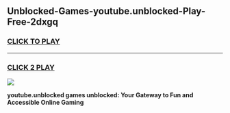 
## Unblocked-Games-youtube.unblocked-Play-Free-2dxgq
<h3>
<a href="https://premium76.site?title=youtube.unblocked&ref=12A">CLICK TO PLAY</a></h3>
<hr>

<h3>
<a href="https://premium76.site?title=youtube.unblocked&ref=12A">CLICK 2 PLAY</a>
  
</h3>

<a href="https://premium76.site?title=youtube.unblocked&ref=12A"><img src="https://clearcache.store/games.png"></a>


**youtube.unblocked games unblocked: Your Gateway to Fun and Accessible Online Gaming**

